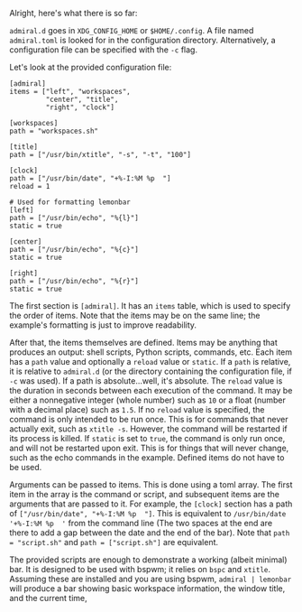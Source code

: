Alright, here's what there is so far:

`admiral.d` goes in `XDG_CONFIG_HOME` or `$HOME/.config`.
A file named `admiral.toml` is looked for in the configuration directory.
Alternatively, a configuration file can be specified with the `-c` flag.

Let's look at the provided configuration file:

````
[admiral]
items = ["left", "workspaces",
         "center", "title",
         "right", "clock"]

[workspaces]
path = "workspaces.sh"

[title]
path = ["/usr/bin/xtitle", "-s", "-t", "100"]

[clock]
path = ["/usr/bin/date", "+%-I:%M %p  "]
reload = 1

# Used for formatting lemonbar
[left]
path = ["/usr/bin/echo", "%{l}"]
static = true

[center]
path = ["/usr/bin/echo", "%{c}"]
static = true

[right]
path = ["/usr/bin/echo", "%{r}"]
static = true
````

The first section is `[admiral]`. It has an `items` table, which is used to
specify the order of items. Note that the items may be on the same line;
the example's formatting is just to improve readability.

After that, the items themselves are defined. Items may be anything that produces
an output: shell scripts, Python scripts, commands, etc.
Each item has a `path` value and optionally a `reload` value or `static`.
If a `path` is relative, it is relative to `admiral.d` (or the directory containing the configuration file, if `-c` was used).
If a path is absolute...well, it's absolute.
The `reload` value is the duration in seconds between each execution of the command.
It may be either a nonnegative integer (whole number) such as `10` or a float (number with a decimal place) such as `1.5`.
If no `reload` value is specified, the command is only intended to be run once. This is for commands
that never actually exit, such as `xtitle -s`. However, the command will be restarted if its process is killed.
If `static` is set to `true`, the command is only run once, and will not be restarted upon exit.
This is for things that will never change, such as the echo commands in the example.
Defined items do not have to be used.

Arguments can be passed to items. This is done using a toml array.
The first item in the array is the command or script, and subsequent
items are the arguments that are passed to it.
For example, the `[clock]` section has a path of `["/usr/bin/date", "+%-I:%M %p  "]`.
This is equivalent to `/usr/bin/date '+%-I:%M %p  '` from the command line
(The two spaces at the end are there to add a gap between the date and the end of the bar).
Note that `path = "script.sh"` and `path = ["script.sh"]` are equivalent.

The provided scripts are enough to demonstrate a working (albeit minimal) bar.
It is designed to be used with bspwm; it relies on `bspc` and `xtitle`.
Assuming these are installed and you are using bspwm, `admiral | lemonbar`
will produce a bar showing basic workspace information, the window title, and the current time,
